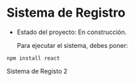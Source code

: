 <h1> Sistema de Registro  </h1>

- Estado del proyecto: En construcción.

  Para ejecutar el sistema, debes poner:
  
```npm install react```

Sistema de Registo 2
